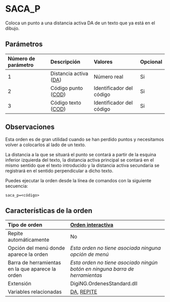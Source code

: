 # SACA\_P

Coloca un punto a una distancia activa DA de un texto que ya está en el dibujo.

## Parámetros

| Número de parámetro | Descripción | Valores | Opcional |
| :--- | :--- | :--- | :--- |
| 1 | Distancia activa \([DA](/digi3d-net/referencia/ventana-de-dibujo/ordenes/s/DA.html)\) | Número real | Si |
| 2 | Código punto \([COD](/digi3d-net/referencia/ventana-de-dibujo/ordenes/s/COD.html)\) | Identificador del código | Si |
| 3 | Código texto \([COD](/digi3d-net/referencia/ventana-de-dibujo/ordenes/s/COD.html)\) | Identificador del código | Si |

## Observaciones

Esta orden es de gran utilidad cuando se han perdido puntos y necesitamos volver a colocarlos al lado de un texto.

La distancia a la que se situará el punto se contará a partir de la esquina inferior izquierda del texto, la distancia activa principal se contará en el mismo sentido que el texto introducido y la distancia activa secundaria se registrará en el sentido perpendicular a dicho texto.

Puedes ejecutar la orden desde la línea de comandos con la siguiente secuencia:

`saca_p=<código>`

## Características de la orden

| Tipo de orden | [Orden interactiva](saca-p.md) |
| :--- | :--- |
| Repite automáticamente | No |
| Opción del menú donde aparece la orden | _Esta orden no tiene asociada ninguna opción de menú_ |
| Barra de herramientas en la que aparece la orden | _Esta orden no tiene asociado ningún botón en ninguna barra de herramientas_ |
| Extensión | DigiNG.OrdenesStandard.dll |
| Variables relacionadas | [DA](/digi3d-net/referencia/ventana-de-dibujo/ordenes/s/DA.html), [REPITE](/digi3d-net/referencia/ventana-de-dibujo/ordenes/s/REPITE.html) |

